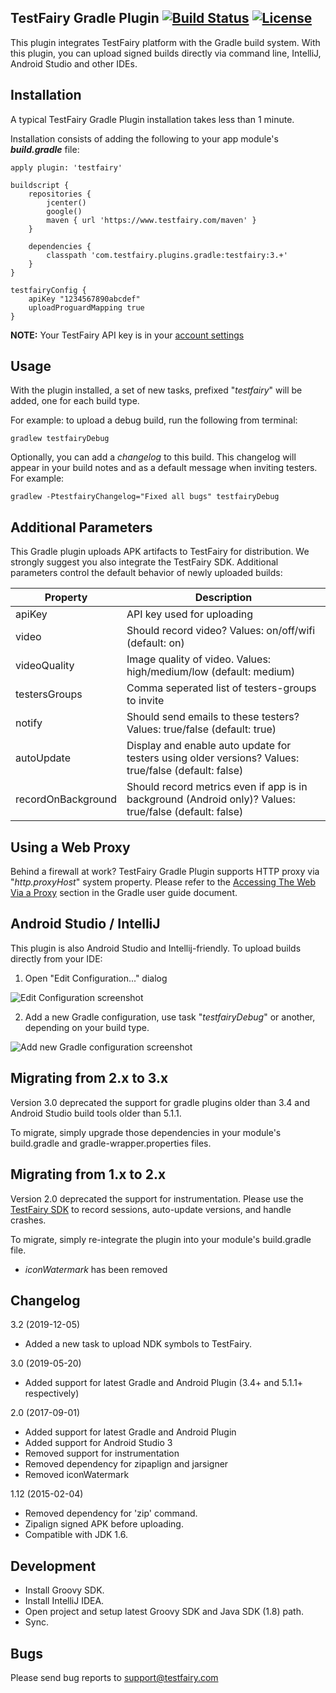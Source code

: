 TestFairy Gradle Plugin [![Build Status](https://travis-ci.org/testfairy/testfairy-gradle-plugin.svg?branch=master)](https://travis-ci.org/testfairy/testfairy-gradle-plugin) [![License](https://img.shields.io/badge/License-Apache%202.0-blue.svg)](https://opensource.org/licenses/Apache-2.0)
-------------------

This plugin integrates TestFairy platform with the Gradle build system. With this plugin, you can upload signed builds directly via command line, IntelliJ, Android Studio and other IDEs.

Installation
---------

A typical TestFairy Gradle Plugin installation takes less than 1 minute. 

Installation consists of adding the following to your app module's ***build.gradle*** file:

```
apply plugin: 'testfairy'

buildscript {
    repositories {
        jcenter()
        google()
        maven { url 'https://www.testfairy.com/maven' }
    }

    dependencies {
        classpath 'com.testfairy.plugins.gradle:testfairy:3.+'
    }
}

testfairyConfig {
    apiKey "1234567890abcdef"
    uploadProguardMapping true    
}
```

**NOTE:** Your TestFairy API key is in your [account settings](https://app.testfairy.com/settings#apikey)
     
Usage
-----

With the plugin installed, a set of new tasks, prefixed "*testfairy*" will be added, one for each build type.

For example: to upload a debug build, run the following from terminal:

    gradlew testfairyDebug
    
Optionally, you can add a *changelog* to this build. This changelog will appear in your build notes and as a default message when inviting testers. For example:

    gradlew -PtestfairyChangelog="Fixed all bugs" testfairyDebug
    
Additional Parameters
---------------------

This Gradle plugin uploads APK artifacts to TestFairy for distribution. We strongly suggest you also integrate the TestFairy SDK. Additional parameters control the default behavior of newly uploaded builds:

| Property      | Description |
|---------------|-------------|
| apiKey        | API key used for uploading |
| video         | Should record video? Values: on/off/wifi (default: on) |
| videoQuality  | Image quality of video. Values: high/medium/low (default: medium) |
| testersGroups | Comma seperated list of testers-groups to invite |
| notify        | Should send emails to these testers? Values: true/false (default: true) |
| autoUpdate    | Display and enable auto update for testers using older versions? Values: true/false (default: false) |
| recordOnBackground | Should record metrics even if app is in background (Android only)? Values: true/false (default: false) |

Using a Web Proxy
--------------------------------

Behind a firewall at work? TestFairy Gradle Plugin supports HTTP proxy via "*http.proxyHost*" system property. Please refer to the [Accessing The Web Via a Proxy](http://www.gradle.org/docs/current/userguide/build_environment.html#sec:accessing_the_web_via_a_proxy) section in the Gradle user guide document.

Android Studio / IntelliJ
-------------------------

This plugin is also Android Studio and Intellij-friendly. To upload builds directly from your IDE:

1. Open "Edit Configuration..." dialog

 ![Edit Configuration screenshot][1] 

2. Add a new Gradle configuration, use task "*testfairyDebug*" or another, depending on your build type.

 ![Add new Gradle configuration screenshot][2]

<a name="migrate_2x"></a>
Migrating from 2.x to 3.x
----

Version 3.0 deprecated the support for gradle plugins older than 3.4 and Android Studio build tools older than 5.1.1.

To migrate, simply upgrade those dependencies in your module's build.gradle and gradle-wrapper.properties files.


<a name="migrate_1x"></a>
Migrating from 1.x to 2.x
----

Version 2.0 deprecated the support for instrumentation. Please use the [TestFairy SDK](https://docs.testfairy.com/Android/Integrating_Android_SDK.html) to record sessions, auto-update versions, and handle crashes. 

To migrate, simply re-integrate the plugin into your module's build.gradle file.

- *iconWatermark* has been removed

Changelog
----
3.2 (2019-12-05)
  - Added a new task to upload NDK symbols to TestFairy.

3.0 (2019-05-20)
  - Added support for latest Gradle and Android Plugin (3.4+ and 5.1.1+ respectively)
  
2.0 (2017-09-01)
  - Added support for latest Gradle and Android Plugin
  - Added support for Android Studio 3
  - Removed support for instrumentation
  - Removed dependency for zipaplign and jarsigner
  - Removed iconWatermark
  
1.12 (2015-02-04)
  - Removed dependency for 'zip' command.
  - Zipalign signed APK before uploading.
  - Compatible with JDK 1.6.

Development
----

* Install Groovy SDK.
* Install IntelliJ IDEA.
* Open project and setup latest Groovy SDK and Java SDK (1.8) path.
* Sync.

Bugs
----

Please send bug reports to support@testfairy.com 

[1]: https://raw.githubusercontent.com/testfairy/testfairy-gradle-plugin/master/docs/images/preview-open-edit-configurations.png
[2]: https://raw.githubusercontent.com/testfairy/testfairy-gradle-plugin/master/docs/images/preview-add-gradle-task.png

